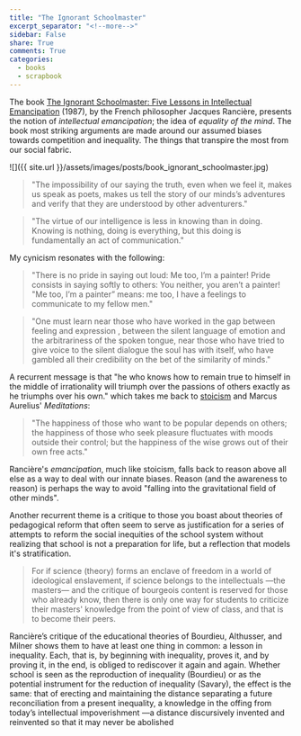 ```yaml
---
title: "The Ignorant Schoolmaster"
excerpt_separator: "<!--more-->"
sidebar: False
share: True
comments: True
categories:
  - books
  - scrapbook
---
```


The book [The Ignorant Schoolmaster: Five Lessons in Intellectual
Emancipation](http://www.goodreads.com/book/show/445408.The_Ignorant_Schoolmaster)
(1987), by the French philosopher Jacques Rancière, presents the notion of
_intellectual emancipation_; the idea of _equality of the mind_. The book most
striking arguments are made around our assumed biases towards competition and
inequality. The things that transpire the most from our social fabric. 

![]({{ site.url }}/assets/images/posts/book_ignorant_schoolmaster.jpg)

>"The impossibility of our saying the truth, even when we feel it, makes us
>speak as poets, makes us tell the story of our minds’s adventures and verify
>that they are understood by other adventurers."

>"The virtue of our intelligence is less in knowing than in doing. Knowing is
>nothing, doing is everything, but this doing is fundamentally an act of
>communication."

My cynicism resonates  with the following:  

>"There is no pride in saying out loud: Me too, I’m a painter! Pride consists in
>saying softly to others: You neither, you aren’t a painter! "Me too, I’m a
>painter” means: me too, I have a feelings to communicate to my fellow men."

>"One must learn near those who have worked in the gap between feeling and
>expression , between the silent language of emotion and the arbitrariness of
>the spoken tongue, near those who have tried to give voice to the silent
>dialogue the soul has with itself, who have gambled all their credibility on
>the bet of the similarity of minds."

A recurrent message is that "he  who knows how to remain true to himself in the
middle of irrationality  will triumph over  the  passions  of others  exactly as
he triumphs over his own." which takes me back to
[stoicism](https://en.wikipedia.org/wiki/Stoicism) and Marcus Aurelius'
_Meditations_:

>"The happiness of those who want to be popular depends on others; the happiness
>of those who seek pleasure fluctuates with moods outside their control; but the
>happiness of the wise grows out of their own free acts."

Rancière's _emancipation_, much like stoicism, falls back to reason above all
else as a way to deal with our innate biases. Reason (and the awareness to
reason) is perhaps the way to avoid "falling into the gravitational field of
other minds". 

Another recurrent theme is a critique to those you boast about theories of
pedagogical reform that often seem to serve as justification for a series of
at­tempts to reform the social inequities of the school system without realizing
that school is not a preparation for life, but a reflection that models it's
stratification.

> For if science (theory) forms an enclave of freedom in a world of ideological
> enslavement, if science belongs to the intellectuals &mdash;the masters&mdash;
> and the critique of bourgeois content is reserved for those who already know,
> then there is only one way for students to criticize their masters' knowledge
> from the point of view of class, and that is to become their peers.

Rancière’s critique of the educational  theories of Bourdieu, Althusser, and
Milner shows them to have at least one thing in common: a lesson in inequality.
Each, that is, by beginning with  inequality, proves it, and by proving it, in
the end, is obliged to rediscover it again and again. Whether school is seen as
the reproduction of inequality (Bourdieu) or as the potential instrument for the
reduction of inequality (Savary), the effect is the same: that of erecting and
maintaining the distance separating a future reconciliation from a present
inequality, a knowledge in the offing from today’s intellectual impoverishment
&mdash;a distance discursively invented and reinvented so that it may never be
abolished
